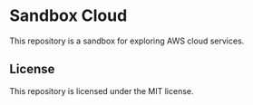# Sandbox Cloud

This repository is a sandbox for exploring AWS cloud services.

## License

This repository is licensed under the MIT license.